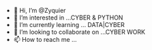 - 👋 Hi, I’m @Zyquier
- 👀 I’m interested in ...CYBER & PYTHON
- 🌱 I’m currently learning ... DATA|CYBER
- 💞️ I’m looking to collaborate on ...CYBER WORK
- 📫 How to reach me ...

<!---
Zyquier/Zyquier is a ✨ special ✨ repository because its `README.md` (this file) appears on your GitHub profile.
You can click the Preview link to take a look at your changes.
--->
